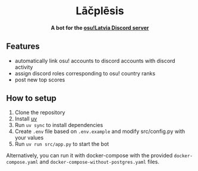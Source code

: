 <h1 align="center">Lāčplēsis</h1>
<h4 align="center">A bot for the <a href="https://discord.com/invite/2xVdx5Q">osu!Latvia Discord server</a></h4>

## Features

- automatically link osu! accounts to discord accounts with discord activity
- assign discord roles corresponding to osu! country ranks
- post new top scores

## How to setup

1. Clone the repository
2. Install [uv](https://docs.astral.sh/uv/getting-started/installation/)
3. Run `uv sync` to install dependencies
4. Create `.env` file based on `.env.example` and modify src/config.py with your values
5. Run `uv run src/app.py` to start the bot

Alternatively, you can run it with docker-compose with the provided `docker-compose.yaml` and `docker-compose-without-postgres.yaml` files.
